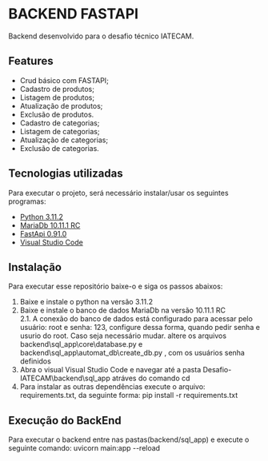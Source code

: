 # BACKEND FASTAPI
Backend desenvolvido para o desafio técnico IATECAM.

## Features
- Crud básico com FASTAPI;
- Cadastro de produtos;
- Listagem de produtos;
- Atualização de produtos;
- Exclusão de produtos.
- Cadastro de categorias;
- Listagem de categorias;
- Atualização de categorias;
- Exclusão de categorias.

## Tecnologias utilizadas
Para executar o projeto, será necessário instalar/usar os seguintes programas:
* [Python 3.11.2](https://www.python.org/downloads/)
* [MariaDb 10.11.1 RC](https://mariadb.org/)
* [FastApi 0.91.0](https://fastapi.tiangolo.com/)
* [Visual Studio Code](https://code.visualstudio.com/download)

## Instalação 
Para executar esse repositório baixe-o e siga os passos abaixos:
1. Baixe e instale o python na versão 3.11.2
2. Baixe e instale o banco de dados MariaDb na versão 10.11.1 RC <br>
    2.1. A conexão do banco de dados está configurado para acessar pelo usuário: root e senha: 123, configure dessa forma, quando pedir senha e usurio do root.
    Caso seja necessário mudar. altere os arquivos backend\sql_app\core\database.py e backend\sql_app\automat_db\create_db.py , com os usuários senha definidos
3. Abra o visual Visual Studio Code e navegar até a pasta Desafio-IATECAM\backend\sql_app atráves do comando cd
4. Para instalar as outras dependências execute o arquivo: requirements.txt, da seguinte forma: pip install -r requirements.txt

## Execução do BackEnd
Para executar o backend entre nas pastas(backend/sql_app) e execute o seguinte comando: uvicorn main:app --reload 
